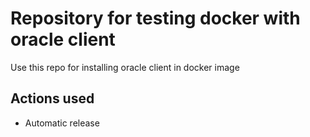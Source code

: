 # Repository for testing docker with oracle client

Use this repo for installing oracle client in docker image

## Actions used

- Automatic release
